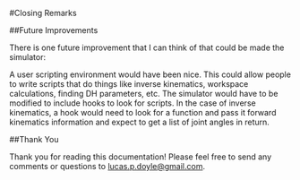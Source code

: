 #Closing Remarks

##Future Improvements


There is one future improvement that I can think of that could be made the simulator:

A user scripting environment would have been nice. This could allow people to write scripts that do things like inverse kinematics, workspace calculations, finding DH parameters, etc. The simulator would have to be modified to include hooks to look for scripts. In the case of inverse kinematics, a hook would need to look for a function and pass it forward kinematics information and expect to get a list of joint angles in return.

##Thank You

Thank you for reading this documentation! Please feel free to send any comments or questions to lucas.p.doyle@gmail.com.
